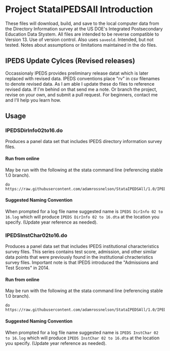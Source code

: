 # Project StataIPEDSAll Introduction

These files will download, build, and save to the local computer data from the Directory Information survey at the US DOE's Integrated Postsecondary Education Data Stystem. All files are intended to be reverse compatible to Version 13. Use of version control. Also uses `saveold`. Intended, but not tested. Notes about assumptions or limitations maintained in the do files.

## IPEDS Update Cylces (Revised releases)

Occassionaly IPEDS provides preliminary release datat which is later replaced with revised data. IPEDS conventions place "rv" in csv filenames to denote revised data. As I am able I update these do files to reference revised data. If I'm behind on that send me a note. Or branch the project, revise on your own, and submit a pull request. For beginners, contact me and I'll help you learn how.

## Usage

### IPEDSDirInfo02to16.do

Produces a panel data set that includes IPEDS directory information survey files.

#### Run from online

May be run with the following at the stata command line (referencing stable 1.0 branch).

```
do https://raw.githubusercontent.com/adamrossnelson/StataIPEDSAll/1.0/IPEDSDirInfo02to16.do
```
#### Suggested Naming Convention

When prompted for a log file name suggested name is `IPEDS DirInfo 02 to 16.log` which will produce `IPEDS DirInfo 02 to 16.dta` at the location you specify. (Update year reference as needed).

### IPEDSInstChar02to16.do

Produces a panel data set that includes IPEDS institutional characteristics survey files. This series contains test score, admission, and other similar data points that were previously found in the institutional chracteristics survey files. Important note is that IPEDS introduced the "Admissions and Test Scores" in 2014.

#### Run from online

May be run with the following at the stata command line (referencing stable 1.0 branch).

```
do https://raw.githubusercontent.com/adamrossnelson/StataIPEDSAll/1.0/IPEDSInstChar02to16.do
```

#### Suggested Naming Convention

When prompted for a log file name suggested name is `IPEDS InstChar 02 to 16.log` which will produce `IPEDS InstChar 02 to 16.dta` at the location you specify. (Update year reference as needed).
